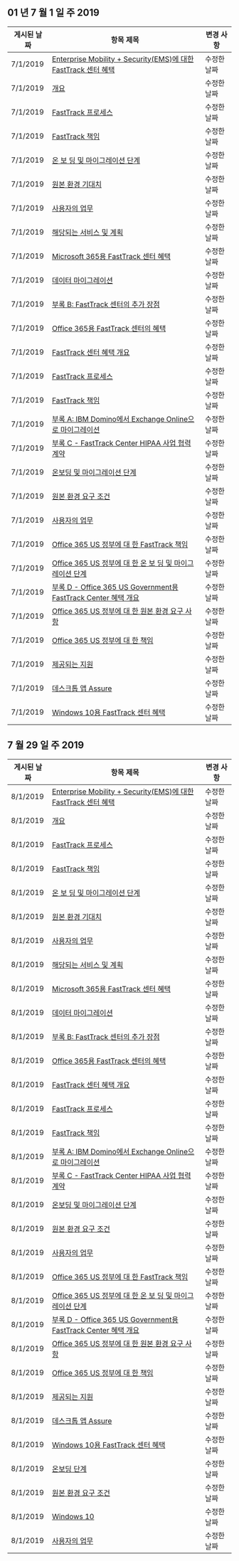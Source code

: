 <!-- This file is generated automatically each week. Changes made to this file will be overwritten.-->




## <a name="week-of-july-01-2019"></a>01 년 7 월 1 일 주 2019


| 게시된 날짜 |항목 제목 | 변경 사항 |
|------|------------|--------|
| 7/1/2019 | [Enterprise Mobility + Security(EMS)에 대한 FastTrack 센터 혜택](/FastTrack/ems-fasttrack-benefit-for-ems) | 수정한 날짜 |
| 7/1/2019 | [개요](/FastTrack/ems-fasttrack-benefit-overview) | 수정한 날짜 |
| 7/1/2019 | [FastTrack 프로세스](/FastTrack/ems-fasttrack-process) | 수정한 날짜 |
| 7/1/2019 | [FastTrack 책임](/FastTrack/ems-fasttrack-responsibilities) | 수정한 날짜 |
| 7/1/2019 | [온 보 딩 및 마이그레이션 단계](/FastTrack/ems-onboarding-phases) | 수정한 날짜 |
| 7/1/2019 | [원본 환경 기대치](/FastTrack/ems-source-environment-expectations) | 수정한 날짜 |
| 7/1/2019 | [사용자의 업무](/FastTrack/ems-your-responsibilities) | 수정한 날짜 |
| 7/1/2019 | [해당되는 서비스 및 계획](/FastTrack/m365-eligible-services-and-plans) | 수정한 날짜 |
| 7/1/2019 | [Microsoft 365용 FastTrack 센터 혜택](/FastTrack/m365-fasttrack-benefit-overview) | 수정한 날짜 |
| 7/1/2019 | [데이터 마이그레이션](/FastTrack/o365-data-migration) | 수정한 날짜 |
| 7/1/2019 | [부록 B: FastTrack 센터의 추가 장점](/FastTrack/o365-fasttrack-additional-benefits) | 수정한 날짜 |
| 7/1/2019 | [Office 365용 FastTrack 센터의 혜택](/FastTrack/o365-fasttrack-benefit-for-office-365) | 수정한 날짜 |
| 7/1/2019 | [FastTrack 센터 혜택 개요](/FastTrack/o365-fasttrack-benefit-overview) | 수정한 날짜 |
| 7/1/2019 | [FastTrack 프로세스](/FastTrack/o365-fasttrack-process) | 수정한 날짜 |
| 7/1/2019 | [FastTrack 책임](/FastTrack/o365-fasttrack-responsibilities) | 수정한 날짜 |
| 7/1/2019 | [부록 A: IBM Domino에서 Exchange Online으로 마이그레이션](/FastTrack/o365-from-ibm-domino-to-exchange-online) | 수정한 날짜 |
| 7/1/2019 | [부록 C - FastTrack Center HIPAA 사업 협력 계약](/FastTrack/o365-hipaa-business-associate-agreement) | 수정한 날짜 |
| 7/1/2019 | [온보딩 및 마이그레이션 단계](/FastTrack/o365-onboarding-and-migration) | 수정한 날짜 |
| 7/1/2019 | [원본 환경 요구 조건](/FastTrack/o365-source-environment-expectations) | 수정한 날짜 |
| 7/1/2019 | [사용자의 업무](/FastTrack/o365-your-responsibilities) | 수정한 날짜 |
| 7/1/2019 | [Office 365 US 정부에 대 한 FastTrack 책임](/FastTrack/us-gov-appendix-fasttrack-responsibilities) | 수정한 날짜 |
| 7/1/2019 | [Office 365 US 정부에 대 한 온 보 딩 및 마이그레이션 단계](/FastTrack/us-gov-appendix-onboarding-and-migration) | 수정한 날짜 |
| 7/1/2019 | [부록 D - Office 365 US Government용 FastTrack Center 혜택 개요](/FastTrack/us-gov-appendix-overview) | 수정한 날짜 |
| 7/1/2019 | [Office 365 US 정부에 대 한 원본 환경 요구 사항](/FastTrack/us-gov-appendix-source-environment-expectations) | 수정한 날짜 |
| 7/1/2019 | [Office 365 US 정부에 대 한 책임](/FastTrack/us-gov-appendix-your-responsibilities) | 수정한 날짜 |
| 7/1/2019 | [제공되는 지원](/FastTrack/win-10-daa-assistance-offered) | 수정한 날짜 |
| 7/1/2019 | [데스크톱 앱 Assure](/FastTrack/win-10-desktop-app-assure) | 수정한 날짜 |
| 7/1/2019 | [Windows 10용 FastTrack 센터 혜택](/FastTrack/win-10-fasttrack-benefit-for-windows-10) | 수정한 날짜 |


## <a name="week-of-july-29-2019"></a>7 월 29 일 주 2019


| 게시된 날짜 |항목 제목 | 변경 사항 |
|------|------------|--------|
| 8/1/2019 | [Enterprise Mobility + Security(EMS)에 대한 FastTrack 센터 혜택](/FastTrack/ems-fasttrack-benefit-for-ems) | 수정한 날짜 |
| 8/1/2019 | [개요](/FastTrack/ems-fasttrack-benefit-overview) | 수정한 날짜 |
| 8/1/2019 | [FastTrack 프로세스](/FastTrack/ems-fasttrack-process) | 수정한 날짜 |
| 8/1/2019 | [FastTrack 책임](/FastTrack/ems-fasttrack-responsibilities) | 수정한 날짜 |
| 8/1/2019 | [온 보 딩 및 마이그레이션 단계](/FastTrack/ems-onboarding-phases) | 수정한 날짜 |
| 8/1/2019 | [원본 환경 기대치](/FastTrack/ems-source-environment-expectations) | 수정한 날짜 |
| 8/1/2019 | [사용자의 업무](/FastTrack/ems-your-responsibilities) | 수정한 날짜 |
| 8/1/2019 | [해당되는 서비스 및 계획](/FastTrack/m365-eligible-services-and-plans) | 수정한 날짜 |
| 8/1/2019 | [Microsoft 365용 FastTrack 센터 혜택](/FastTrack/m365-fasttrack-benefit-overview) | 수정한 날짜 |
| 8/1/2019 | [데이터 마이그레이션](/FastTrack/o365-data-migration) | 수정한 날짜 |
| 8/1/2019 | [부록 B: FastTrack 센터의 추가 장점](/FastTrack/o365-fasttrack-additional-benefits) | 수정한 날짜 |
| 8/1/2019 | [Office 365용 FastTrack 센터의 혜택](/FastTrack/o365-fasttrack-benefit-for-office-365) | 수정한 날짜 |
| 8/1/2019 | [FastTrack 센터 혜택 개요](/FastTrack/o365-fasttrack-benefit-overview) | 수정한 날짜 |
| 8/1/2019 | [FastTrack 프로세스](/FastTrack/o365-fasttrack-process) | 수정한 날짜 |
| 8/1/2019 | [FastTrack 책임](/FastTrack/o365-fasttrack-responsibilities) | 수정한 날짜 |
| 8/1/2019 | [부록 A: IBM Domino에서 Exchange Online으로 마이그레이션](/FastTrack/o365-from-ibm-domino-to-exchange-online) | 수정한 날짜 |
| 8/1/2019 | [부록 C - FastTrack Center HIPAA 사업 협력 계약](/FastTrack/o365-hipaa-business-associate-agreement) | 수정한 날짜 |
| 8/1/2019 | [온보딩 및 마이그레이션 단계](/FastTrack/o365-onboarding-and-migration) | 수정한 날짜 |
| 8/1/2019 | [원본 환경 요구 조건](/FastTrack/o365-source-environment-expectations) | 수정한 날짜 |
| 8/1/2019 | [사용자의 업무](/FastTrack/o365-your-responsibilities) | 수정한 날짜 |
| 8/1/2019 | [Office 365 US 정부에 대 한 FastTrack 책임](/FastTrack/us-gov-appendix-fasttrack-responsibilities) | 수정한 날짜 |
| 8/1/2019 | [Office 365 US 정부에 대 한 온 보 딩 및 마이그레이션 단계](/FastTrack/us-gov-appendix-onboarding-and-migration) | 수정한 날짜 |
| 8/1/2019 | [부록 D - Office 365 US Government용 FastTrack Center 혜택 개요](/FastTrack/us-gov-appendix-overview) | 수정한 날짜 |
| 8/1/2019 | [Office 365 US 정부에 대 한 원본 환경 요구 사항](/FastTrack/us-gov-appendix-source-environment-expectations) | 수정한 날짜 |
| 8/1/2019 | [Office 365 US 정부에 대 한 책임](/FastTrack/us-gov-appendix-your-responsibilities) | 수정한 날짜 |
| 8/1/2019 | [제공되는 지원](/FastTrack/win-10-daa-assistance-offered) | 수정한 날짜 |
| 8/1/2019 | [데스크톱 앱 Assure](/FastTrack/win-10-desktop-app-assure) | 수정한 날짜 |
| 8/1/2019 | [Windows 10용 FastTrack 센터 혜택](/FastTrack/win-10-fasttrack-benefit-for-windows-10) | 수정한 날짜 |
| 8/1/2019 | [온보딩 단계](/FastTrack/win-10-onboarding-phases) | 수정한 날짜 |
| 8/1/2019 | [원본 환경 요구 조건](/FastTrack/win-10-source-environment-expectations) | 수정한 날짜 |
| 8/1/2019 | [Windows 10](/FastTrack/win-10-windows-10) | 수정한 날짜 |
| 8/1/2019 | [사용자의 업무](/FastTrack/win-10-your-responsibilities) | 수정한 날짜 |
